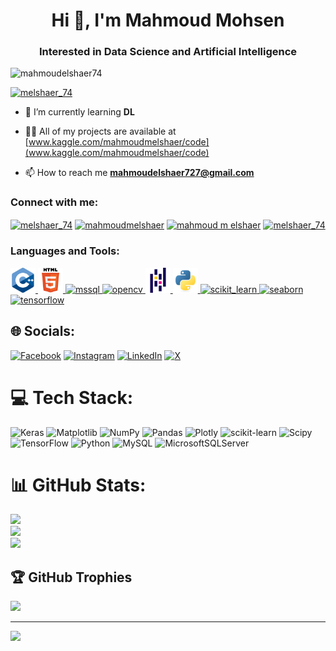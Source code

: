 <h1 align="center">Hi 👋, I'm Mahmoud Mohsen</h1>
<h3 align="center">Interested in Data Science and Artificial Intelligence</h3>

<p align="left"> <img src="https://komarev.com/ghpvc/?username=mahmoudelshaer74&label=Profile%20views&color=0e75b6&style=flat" alt="mahmoudelshaer74" /> </p>

<p align="left"> <a href="https://twitter.com/melshaer_74" target="blank"><img src="https://img.shields.io/twitter/follow/melshaer_74?logo=twitter&style=for-the-badge" alt="melshaer_74" /></a> </p>

- 🌱 I’m currently learning **DL**

- 👨‍💻 All of my projects are available at [www.kaggle.com/mahmoudmelshaer/code](www.kaggle.com/mahmoudmelshaer/code)

- 📫 How to reach me **mahmoudelshaer727@gmail.com**

<h3 align="left">Connect with me:</h3>
<p align="left">
<a href="https://twitter.com/melshaer_74" target="blank"><img align="center" src="https://raw.githubusercontent.com/rahuldkjain/github-profile-readme-generator/master/src/images/icons/Social/twitter.svg" alt="melshaer_74" height="30" width="40" /></a>
<a href="https://kaggle.com/mahmoudmelshaer" target="blank"><img align="center" src="https://raw.githubusercontent.com/rahuldkjain/github-profile-readme-generator/master/src/images/icons/Social/kaggle.svg" alt="mahmoudmelshaer" height="30" width="40" /></a>
<a href="https://fb.com/mahmoud m elshaer" target="blank"><img align="center" src="https://raw.githubusercontent.com/rahuldkjain/github-profile-readme-generator/master/src/images/icons/Social/facebook.svg" alt="mahmoud m elshaer" height="30" width="40" /></a>
<a href="https://instagram.com/melshaer_74" target="blank"><img align="center" src="https://raw.githubusercontent.com/rahuldkjain/github-profile-readme-generator/master/src/images/icons/Social/instagram.svg" alt="melshaer_74" height="30" width="40" /></a>
</p>

<h3 align="left">Languages and Tools:</h3>
<p align="left"> <a href="https://www.w3schools.com/cpp/" target="_blank" rel="noreferrer"> <img src="https://raw.githubusercontent.com/devicons/devicon/master/icons/cplusplus/cplusplus-original.svg" alt="cplusplus" width="40" height="40"/> </a> <a href="https://www.w3.org/html/" target="_blank" rel="noreferrer"> <img src="https://raw.githubusercontent.com/devicons/devicon/master/icons/html5/html5-original-wordmark.svg" alt="html5" width="40" height="40"/> </a> <a href="https://www.microsoft.com/en-us/sql-server" target="_blank" rel="noreferrer"> <img src="https://www.svgrepo.com/show/303229/microsoft-sql-server-logo.svg" alt="mssql" width="40" height="40"/> </a> <a href="https://opencv.org/" target="_blank" rel="noreferrer"> <img src="https://www.vectorlogo.zone/logos/opencv/opencv-icon.svg" alt="opencv" width="40" height="40"/> </a> <a href="https://pandas.pydata.org/" target="_blank" rel="noreferrer"> <img src="https://raw.githubusercontent.com/devicons/devicon/2ae2a900d2f041da66e950e4d48052658d850630/icons/pandas/pandas-original.svg" alt="pandas" width="40" height="40"/> </a> <a href="https://www.python.org" target="_blank" rel="noreferrer"> <img src="https://raw.githubusercontent.com/devicons/devicon/master/icons/python/python-original.svg" alt="python" width="40" height="40"/> </a> <a href="https://scikit-learn.org/" target="_blank" rel="noreferrer"> <img src="https://upload.wikimedia.org/wikipedia/commons/0/05/Scikit_learn_logo_small.svg" alt="scikit_learn" width="40" height="40"/> </a> <a href="https://seaborn.pydata.org/" target="_blank" rel="noreferrer"> <img src="https://seaborn.pydata.org/_images/logo-mark-lightbg.svg" alt="seaborn" width="40" height="40"/> </a> <a href="https://www.tensorflow.org" target="_blank" rel="noreferrer"> <img src="https://www.vectorlogo.zone/logos/tensorflow/tensorflow-icon.svg" alt="tensorflow" width="40" height="40"/> </a> </p>



## 🌐 Socials:
[![Facebook](https://img.shields.io/badge/Facebook-%231877F2.svg?logo=Facebook&logoColor=white)](https://facebook.com/Melshaer.74) [![Instagram](https://img.shields.io/badge/Instagram-%23E4405F.svg?logo=Instagram&logoColor=white)](https://instagram.com/Melshaer_74) [![LinkedIn](https://img.shields.io/badge/LinkedIn-%230077B5.svg?logo=linkedin&logoColor=white)](https://linkedin.com/in/mahmoud-elshaer-5b959a223) [![X](https://img.shields.io/badge/X-black.svg?logo=X&logoColor=white)](https://x.com/Melshaer_74) 

# 💻 Tech Stack:
![Keras](https://img.shields.io/badge/Keras-%23D00000.svg?style=for-the-badge&logo=Keras&logoColor=white) ![Matplotlib](https://img.shields.io/badge/Matplotlib-%23ffffff.svg?style=for-the-badge&logo=Matplotlib&logoColor=black) ![NumPy](https://img.shields.io/badge/numpy-%23013243.svg?style=for-the-badge&logo=numpy&logoColor=white) ![Pandas](https://img.shields.io/badge/pandas-%23150458.svg?style=for-the-badge&logo=pandas&logoColor=white) ![Plotly](https://img.shields.io/badge/Plotly-%233F4F75.svg?style=for-the-badge&logo=plotly&logoColor=white) ![scikit-learn](https://img.shields.io/badge/scikit--learn-%23F7931E.svg?style=for-the-badge&logo=scikit-learn&logoColor=white) ![Scipy](https://img.shields.io/badge/SciPy-%230C55A5.svg?style=for-the-badge&logo=scipy&logoColor=%white) ![TensorFlow](https://img.shields.io/badge/TensorFlow-%23FF6F00.svg?style=for-the-badge&logo=TensorFlow&logoColor=white) ![Python](https://img.shields.io/badge/python-3670A0?style=for-the-badge&logo=python&logoColor=ffdd54) ![MySQL](https://img.shields.io/badge/mysql-4479A1.svg?style=for-the-badge&logo=mysql&logoColor=white) ![MicrosoftSQLServer](https://img.shields.io/badge/Microsoft%20SQL%20Server-CC2927?style=for-the-badge&logo=microsoft%20sql%20server&logoColor=white)
# 📊 GitHub Stats:
![](https://github-readme-stats.vercel.app/api?username=mahmoudelshaer74&theme=shadow_blue&hide_border=true&include_all_commits=false&count_private=false)<br/>
![](https://github-readme-streak-stats.herokuapp.com/?user=mahmoudelshaer74&theme=shadow_blue&hide_border=true)<br/>
![](https://github-readme-stats.vercel.app/api/top-langs/?username=mahmoudelshaer74&theme=shadow_blue&hide_border=true&include_all_commits=false&count_private=false&layout=compact)

## 🏆 GitHub Trophies
![](https://github-profile-trophy.vercel.app/?username=mahmoudelshaer74&theme=blue-green&no-frame=true&no-bg=true&margin-w=4)

---
[![](https://visitcount.itsvg.in/api?id=mahmoudelshaer74&icon=8&color=12)](https://visitcount.itsvg.in)

<!-- Proudly created with GPRM ( https://gprm.itsvg.in ) -->
